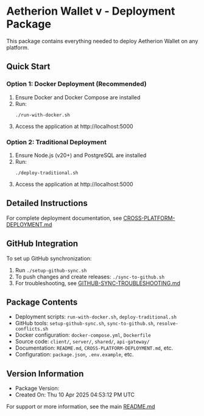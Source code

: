 # Aetherion Wallet v - Deployment Package

This package contains everything needed to deploy Aetherion Wallet on any platform.

## Quick Start

### Option 1: Docker Deployment (Recommended)

1. Ensure Docker and Docker Compose are installed
2. Run:
   ```
   ./run-with-docker.sh
   ```
3. Access the application at http://localhost:5000

### Option 2: Traditional Deployment

1. Ensure Node.js (v20+) and PostgreSQL are installed
2. Run:
   ```
   ./deploy-traditional.sh
   ```
3. Access the application at http://localhost:5000

## Detailed Instructions

For complete deployment documentation, see [CROSS-PLATFORM-DEPLOYMENT.md](CROSS-PLATFORM-DEPLOYMENT.md)

## GitHub Integration

To set up GitHub synchronization:

1. Run `./setup-github-sync.sh`
2. To push changes and create releases: `./sync-to-github.sh`
3. For troubleshooting, see [GITHUB-SYNC-TROUBLESHOOTING.md](GITHUB-SYNC-TROUBLESHOOTING.md)

## Package Contents

- Deployment scripts: `run-with-docker.sh`, `deploy-traditional.sh`
- GitHub tools: `setup-github-sync.sh`, `sync-to-github.sh`, `resolve-conflicts.sh`
- Docker configuration: `docker-compose.yml`, `Dockerfile`
- Source code: `client/`, `server/`, `shared/`, `api-gateway/`
- Documentation: `README.md`, `CROSS-PLATFORM-DEPLOYMENT.md`, etc.
- Configuration: `package.json`, `.env.example`, etc.

## Version Information

- Package Version: 
- Created On: Thu 10 Apr 2025 04:53:12 PM UTC

For support or more information, see the main [README.md](README.md)
